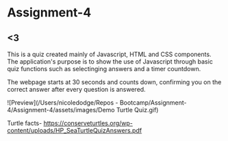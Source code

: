 # Assignment-4

## <3

This is a quiz created mainly of Javascript, HTML and CSS components. The application's purpose is to show the use of Javascript through basic quiz functions such as selectinging answers and a timer countdown.

The webpage starts at 30 seconds and counts down, confirming you on the correct answer after every question is answered.

![Preview](/Users/nicoledodge/Repos - Bootcamp/Assignment-4/Assignment-4/assets/images/Demo Turtle Quiz.gif)

Turtle facts-
https://conserveturtles.org/wp-content/uploads/HP_SeaTurtleQuizAnswers.pdf